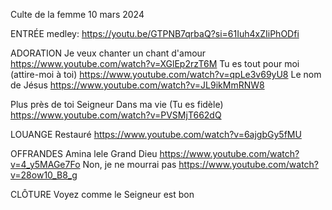 Culte de la femme 10 mars 2024

ENTRÉE
medley: 
https://youtu.be/GTPNB7qrbaQ?si=61Iuh4xZIiPhODfi

ADORATION
Je veux chanter un chant d'amour
https://www.youtube.com/watch?v=XGlEp2rzT6M
Tu es tout pour moi (attire-moi à toi)
https://www.youtube.com/watch?v=qpLe3v69yU8
Le nom de Jésus
https://www.youtube.com/watch?v=JL9ikMmRNW8

Plus près de toi Seigneur
Dans ma vie (Tu es fidèle)
https://www.youtube.com/watch?v=PVSMjT662dQ

LOUANGE
Restauré
https://www.youtube.com/watch?v=6ajgbGy5fMU

OFFRANDES
Amina lele
Grand Dieu
https://www.youtube.com/watch?v=4_y5MAGe7Fo
Non, je ne mourrai pas
https://www.youtube.com/watch?v=28ow10_B8_g

CLÔTURE
Voyez comme le Seigneur est bon
